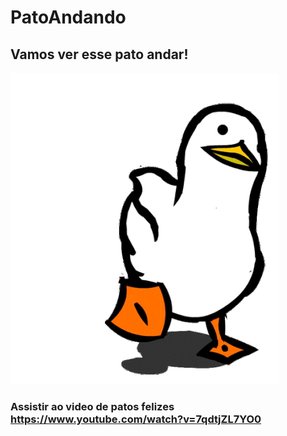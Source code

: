 # PatoAndando
## Vamos ver esse pato andar!
![PatoAndando](https://github.com/JoaoVASF/TestesNovosSla/blob/main/pato-caminando.gif)

### Assistir ao video de patos felizes https://www.youtube.com/watch?v=7qdtjZL7YO0
